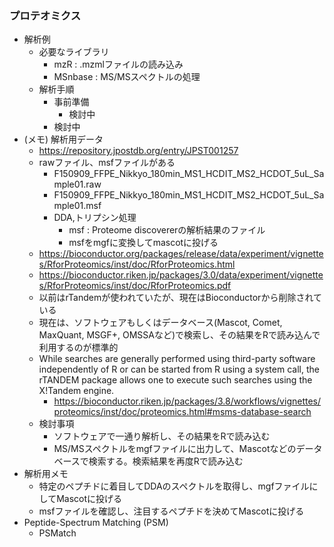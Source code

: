 ### プロテオミクス

- 解析例　
  - 必要なライブラリ
    - mzR : .mzmlファイルの読み込み
    - MSnbase : MS/MSスペクトルの処理
  - 解析手順
    - 事前準備
      - 検討中
    - 検討中
- (メモ) 解析用データ　
  - https://repository.jpostdb.org/entry/JPST001257
  - rawファイル、msfファイルがある
    - F150909_FFPE_Nikkyo_180min_MS1_HCDIT_MS2_HCDOT_5uL_Sample01.raw
    - F150909_FFPE_Nikkyo_180min_MS1_HCDIT_MS2_HCDOT_5uL_Sample01.msf
    - DDA,トリプシン処理
      - msf : Proteome discovererの解析結果のファイル
      - msfをmgfに変換してmascotに投げる
  - https://bioconductor.org/packages/release/data/experiment/vignettes/RforProteomics/inst/doc/RforProteomics.html
  - https://bioconductor.riken.jp/packages/3.0/data/experiment/vignettes/RforProteomics/inst/doc/RforProteomics.pdf
  - 以前はrTandemが使われていたが、現在はBioconductorから削除されている
  - 現在は、ソフトウェアもしくはデータベース(Mascot, Comet, MaxQuant, MSGF+, OMSSAなど)で検索し、その結果をRで読み込んで利用するのが標準的
  - While searches are generally performed using third-party software independently of R or can be started from R using a system call, the rTANDEM package allows one to execute such searches using the X!Tandem engine. 
    - https://bioconductor.riken.jp/packages/3.8/workflows/vignettes/proteomics/inst/doc/proteomics.html#msms-database-search
  - 検討事項
    - ソフトウェアで一通り解析し、その結果をRで読み込む
    - MS/MSスペクトルをmgfファイルに出力して、Mascotなどのデータベースで検索する。検索結果を再度Rで読み込む
- 解析用メモ
  - 特定のペプチドに着目してDDAのスペクトルを取得し、mgfファイルにしてMascotに投げる
  - msfファイルを確認し、注目するペプチドを決めてMascotに投げる   
- Peptide-Spectrum Matching (PSM)
  - PSMatch
